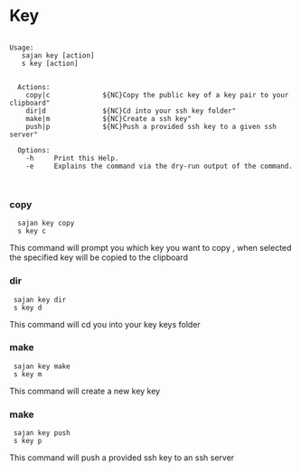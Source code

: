 # Key


````text

Usage:
   sajan key [action]
   s key [action]

  
  Actions:
    copy|c             ${NC}Copy the public key of a key pair to your clipboard"
    dir|d              ${NC}Cd into your ssh key folder"
    make|m             ${NC}Create a ssh key"
    push|p             ${NC}Push a provided ssh key to a given ssh server"
  
  Options:
    -h     Print this Help.
    -e     Explains the command via the dry-run output of the command.
  
  
````

### copy 

```Shell
  sajan key copy
  s key c
```
This command will prompt you which key you want to copy , when selected the specified key will be copied to
the clipboard 

### dir 

```Shell
 sajan key dir
 s key d
```
This command will cd you into your key keys folder

### make

```Shell
 sajan key make
 s key m
```
This command will create a new key key

### make

```Shell
 sajan key push
 s key p
```
This command will push a provided ssh key to an ssh server
